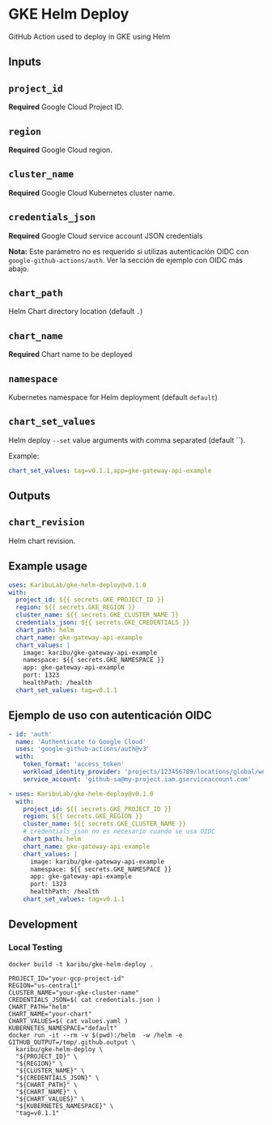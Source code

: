 # GKE Helm Deploy

GitHub Action used to deploy in GKE using Helm

## Inputs

## `project_id`

**Required** Google Cloud Project ID.

## `region`

**Required** Google Cloud region.

## `cluster_name`

**Required** Google Cloud Kubernetes cluster name.

## `credentials_json`

**Required** Google Cloud service account JSON credentials

**Nota:** Este parámetro no es requerido si utilizas autenticación OIDC con `google-github-actions/auth`. Ver la sección de ejemplo con OIDC más abajo.

## `chart_path`

Helm Chart directory location (default `.`)

## `chart_name`

**Required** Chart name to be deployed

## `namespace`

Kubernetes namespace for Helm deployment (default `default`)

## `chart_set_values`

Helm deploy `--set` value arguments with comma separated (default ``).

Example:

```yaml
chart_set_values: tag=v0.1.1,app=gke-gateway-api-example
```

## Outputs

## `chart_revision`

Helm chart revision.

## Example usage

```yaml
uses: KaribuLab/gke-helm-deploy@v0.1.0
with:
  project_id: ${{ secrets.GKE_PROJECT_ID }}
  region: ${{ secrets.GKE_REGION }}
  cluster_name: ${{ secrets.GKE_CLUSTER_NAME }}
  credentials_json: ${{ secrets.GKE_CREDENTIALS }}
  chart_path: helm
  chart_name: gke-gateway-api-example
  chart_values: |
    image: karibu/gke-gateway-api-example
    namespace: ${{ secrets.GKE_NAMESPACE }}
    app: gke-gateway-api-example
    port: 1323
    healthPath: /health
  chart_set_values: tag=v0.1.1
```

## Ejemplo de uso con autenticación OIDC

```yaml
- id: 'auth'
  name: 'Authenticate to Google Cloud'
  uses: 'google-github-actions/auth@v3'
  with:
    token_format: 'access_token'
    workload_identity_provider: 'projects/123456789/locations/global/workloadIdentityPools/github-pool/providers/github-provider'
    service_account: 'github-sa@my-project.iam.gserviceaccount.com'

- uses: KaribuLab/gke-helm-deploy@v0.1.0
  with:
    project_id: ${{ secrets.GKE_PROJECT_ID }}
    region: ${{ secrets.GKE_REGION }}
    cluster_name: ${{ secrets.GKE_CLUSTER_NAME }}
    # credentials_json no es necesario cuando se usa OIDC
    chart_path: helm
    chart_name: gke-gateway-api-example
    chart_values: |
      image: karibu/gke-gateway-api-example
      namespace: ${{ secrets.GKE_NAMESPACE }}
      app: gke-gateway-api-example
      port: 1323
      healthPath: /health
    chart_set_values: tag=v0.1.1
```

## Development

### Local Testing

```shell
docker build -t karibu/gke-helm-deploy .
```

```shell
PROJECT_ID="your-gcp-project-id"
REGION="us-central1"
CLUSTER_NAME="your-gke-cluster-name"
CREDENTIALS_JSON=$( cat credentials.json )
CHART_PATH="helm"
CHART_NAME="your-chart"
CHART_VALUES=$( cat values.yaml )
KUBERNETES_NAMESPACE="default"
docker run -it --rm -v $(pwd):/helm  -w /helm -e GITHUB_OUTPUT=/tmp/.github.output \
  karibu/gke-helm-deploy \
  "${PROJECT_ID}" \
  "${REGION}" \
  "${CLUSTER_NAME}" \
  "${CREDENTIALS_JSON}" \
  "${CHART_PATH}" \
  "${CHART_NAME}" \
  "${CHART_VALUES}" \
  "${KUBERNETES_NAMESPACE}" \
  "tag=v0.1.1"
```